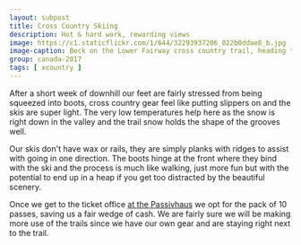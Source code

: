 ```yaml
---
layout: subpost
title: Cross Country Skiing
description: Hot & hard work, rewarding views
image: https://c1.staticflickr.com/1/644/32293937206_022b0ddae8_b.jpg
image-caption: Beck on the Lower Fairway cross country trail, heading toward the village
group: canada-2017
tags: [ xcountry ]
---
```


After a short week of downhill our feet are fairly stressed from being squeezed into boots,
cross country gear feel like putting slippers on and the skis are super light.
The very low temperatures help here as the snow is right down in the valley and the trail snow
holds the shape of the grooves well.

Our skis don't have wax or rails, they are simply planks with ridges to assist with going in one
direction. The boots hinge at the front where they bind with the ski and the process is much like
walking, just more fun but with the potential to end up in a heap if you get too distracted by
the beautiful scenery.

Once we get to the ticket office [at the Passivhaus](http://www.crosscountryconnection.ca/lost-lake/passivhaus/)
we opt for the pack of 10 passes, saving us a fair wedge of cash. We are fairly sure we will be making
more use of the trails since we have our own gear and are staying right next to the trail.

